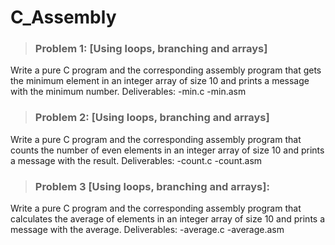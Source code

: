 # C_Assembly

>### Problem 1: [Using loops, branching and arrays]
Write a pure C program and the corresponding assembly program that gets the minimum
element in an integer array of size 10 and prints a message with the minimum number.
Deliverables:
-min.c 
-min.asm



>### Problem 2: [Using loops, branching and arrays]
Write a pure C program and the corresponding assembly program that counts the
number of even elements in an integer array of size 10 and prints a message with the
result.
Deliverables: 
-count.c 
-count.asm



>### Problem 3 [Using loops, branching and arrays]:
Write a pure C program and the corresponding assembly program that calculates the
average of elements in an integer array of size 10 and prints a message with the average.
Deliverables: 
-average.c 
-average.asm
